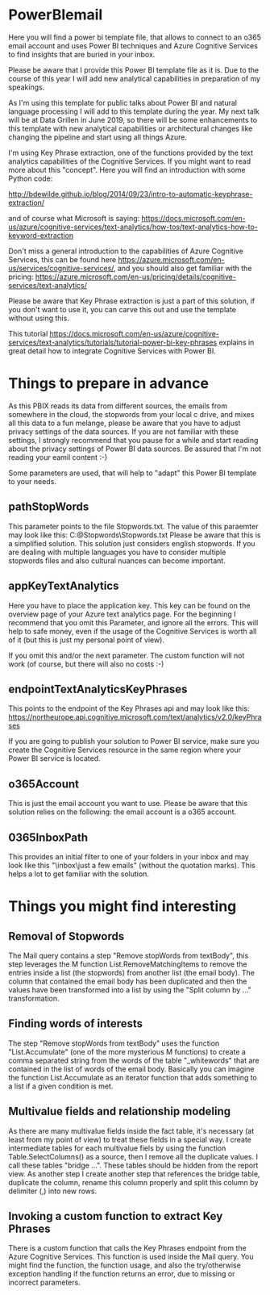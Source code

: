 # PowerBIemail
Here you will find a power bi template file, that allows to connect to an o365 email account and uses Power BI techniques and Azure Cognitive Services to find insights that are buried in your inbox.

Please be aware that I provide this Power BI template file as it is. Due to the course of this year I will add new analytical capabilities in preparation of my speakings. 

As I'm using this template for public talks about Power BI and natural language processing I will add to this template during the year. My next talk will be at Data Grillen in June 2019, so there will be some enhancements to this template with new analytical capabilities or architectural changes like changing the pipeline and start using all things Azure.

I'm using Key Phrase extraction, one of the functions provided by the text analytics capabilities of the Cognitive Services. If you might want to read more about this "concept". Here you will find an introduction with some Python code:

http://bdewilde.github.io/blog/2014/09/23/intro-to-automatic-keyphrase-extraction/

and of course what Microsoft is saying: 
https://docs.microsoft.com/en-us/azure/cognitive-services/text-analytics/how-tos/text-analytics-how-to-keyword-extraction


Don't miss a general introduction to the capabilities of Azure Cognitive Services, this can be found here https://azure.microsoft.com/en-us/services/cognitive-services/, and you should also get familiar with the pricing: https://azure.microsoft.com/en-us/pricing/details/cognitive-services/text-analytics/

Please be aware that Key Phrase extraction is just a part of this solution, if you don't want to use it, you can carve this out and use the template without using this.

This tutorial https://docs.microsoft.com/en-us/azure/cognitive-services/text-analytics/tutorials/tutorial-power-bi-key-phrases explains in great detail how to integrate Cognitive Services with Power BI.

# Things to prepare in advance
As this PBIX reads its data from different sources, the emails from somewhere in the cloud, the stopwords from your local c drive, and mixes all this data to a fun melange, please be aware that you have to adjust privacy settings of the data sources. If you are not familiar with these settings, I strongly recommend that you pause for a while and start reading about the privacy settings of Power BI data sources. Be assured that I'm not reading your eamil content :-)

Some parameters are used, that will help to "adapt" this Power BI template to your needs.

## pathStopWords
This parameter points to the file Stopwords.txt.
The value of this paraemter may look like this:
C:\@Stopwords\Stopwords.txt
Please be aware that this is a simplified solution. This solution just considers english stopwords. If you are dealing with multiple languages you have to consider multiple stopwords files and also cultural nuances can become important.
## appKeyTextAnalytics
Here you have to place the application key. This key can be found on the overview page of your Azure text analytics page. For the beginning I recommend that you omit this Parameter, and ignore all the errors. This will help to safe money, even if the usage of the Cognitive Services is worth all of it (but this is just my personal point of view).

If you omit this and/or the next parameter. The custom function will not work (of course, but there will also no costs :-)

## endpointTextAnalyticsKeyPhrases
This points to the endpoint of the Key Phrases api and may look like this:
https://northeurope.api.cognitive.microsoft.com/text/analytics/v2.0/keyPhrases

If you are going to publish your solution to Power BI service, make sure you create the Cognitive Services resource in the same region where your Power BI service is located.
## o365Account
This is just the email account you want to use. Please be aware that this solution relies on the following: the email account is a o365 account.
## 0365InboxPath
This provides an initial filter to one of your folders in your inbox and may look like this "\inbox\just a few emails\" (without the quotation marks). This helps a lot to get familiar with the solution.
# Things you might find interesting
## Removal of Stopwords
The Mail query contains a step "Remove stopWords from textBody", this step leverages the M function List.RemoveMatchingItems to remove the entries inside a list (the stopwords) from another list (the email body). The column that contained the email body has been duplicated and then the values have been transformed into a list by using the "Split column by ..." transformation.
## Finding words of interests
The step "Remove stopWords from textBody" uses the function "List.Accumulate" (one of the more mysterious M functions) to create a comma separated string from the words of the table "_whitewords" that are contained in the list of words of the email body. Basically you can imagine the function List.Accumulate as an iterator function that adds something to a list if a given condition is met.
## Multivalue fields and relationship modeling
As there are many multivalue fields inside the fact table, it's necessary (at least from my point of view) to treat these fields in a special way. I create intermediate tables for each multivalue fiels by using the function Table.SelectColumns() as a source, then I remove all the duplicate values. I call these tables "bridge ...". These tables should be hidden from the report view. As another step I create another step that references the bridge table, duplicate the column, rename this column properly and split this column by delimiter (,) into new rows.
## Invoking a custom function to extract Key Phrases
There is a custom function that calls the Key Phrases endpoint from the Azure Cognitive Services. This function is used inside the Mail query. You might find the function, the function usage, and also the try/otherwise exception handling if the function returns an error, due to missing or incorrect parameters.